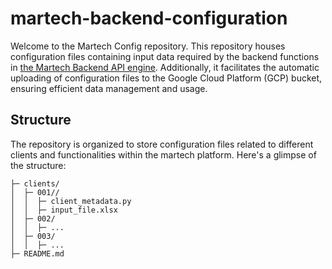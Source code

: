 # martech-backend-configuration

Welcome to the Martech Config repository. This repository houses configuration files containing input data required by the backend functions in [the Martech Backend API engine](https://github.com/katinka-bella/martech-backend-api). Additionally, it facilitates the automatic uploading of configuration files to the Google Cloud Platform (GCP) bucket, ensuring efficient data management and usage.

## Structure

The repository is organized to store configuration files related to different clients and functionalities within the martech platform. Here's a glimpse of the structure:

```
├─ clients/
│  ├─ 001//
│  │  ├─ client_metadata.py
│  │  ├─ input_file.xlsx
│  ├─ 002/
│  │  ├─ ...
│  ├─ 003/
│  │  ├─ ...
├─ README.md
```
